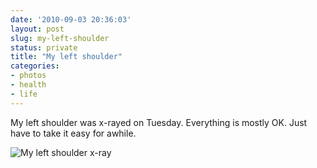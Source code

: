 ```yaml
---
date: '2010-09-03 20:36:03'
layout: post
slug: my-left-shoulder
status: private
title: "My left shoulder"
categories:
- photos
- health
- life
---
```


My left shoulder was x-rayed on Tuesday. Everything is mostly OK. Just have to take it easy for awhile.

![My left shoulder x-ray]({{site.url}}/images/2010/09/my-left-shoulder.jpg)
